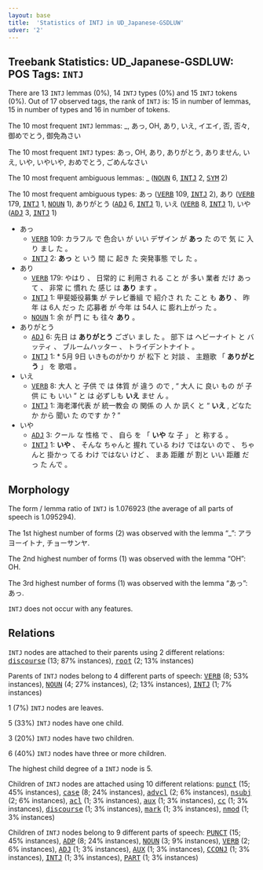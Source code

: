 ```yaml
---
layout: base
title:  'Statistics of INTJ in UD_Japanese-GSDLUW'
udver: '2'
---
```


## Treebank Statistics: UD_Japanese-GSDLUW: POS Tags: `INTJ`

There are 13 `INTJ` lemmas (0%), 14 `INTJ` types (0%) and 15 `INTJ` tokens (0%).
Out of 17 observed tags, the rank of `INTJ` is: 15 in number of lemmas, 15 in number of types and 16 in number of tokens.

The 10 most frequent `INTJ` lemmas: _, あっ, OH, あり, いえ, イエイ, 否, 否々, 御めでとう, 御免為さい

The 10 most frequent `INTJ` types:  あっ, OH, あり, ありがとう, ありません, いえ, いや, いやいや, おめでとう, ごめんなさい

The 10 most frequent ambiguous lemmas: _ (<tt><a href="ja_gsdluw-pos-NOUN.html">NOUN</a></tt> 6, <tt><a href="ja_gsdluw-pos-INTJ.html">INTJ</a></tt> 2, <tt><a href="ja_gsdluw-pos-SYM.html">SYM</a></tt> 2)

The 10 most frequent ambiguous types:  あっ (<tt><a href="ja_gsdluw-pos-VERB.html">VERB</a></tt> 109, <tt><a href="ja_gsdluw-pos-INTJ.html">INTJ</a></tt> 2), あり (<tt><a href="ja_gsdluw-pos-VERB.html">VERB</a></tt> 179, <tt><a href="ja_gsdluw-pos-INTJ.html">INTJ</a></tt> 1, <tt><a href="ja_gsdluw-pos-NOUN.html">NOUN</a></tt> 1), ありがとう (<tt><a href="ja_gsdluw-pos-ADJ.html">ADJ</a></tt> 6, <tt><a href="ja_gsdluw-pos-INTJ.html">INTJ</a></tt> 1), いえ (<tt><a href="ja_gsdluw-pos-VERB.html">VERB</a></tt> 8, <tt><a href="ja_gsdluw-pos-INTJ.html">INTJ</a></tt> 1), いや (<tt><a href="ja_gsdluw-pos-ADJ.html">ADJ</a></tt> 3, <tt><a href="ja_gsdluw-pos-INTJ.html">INTJ</a></tt> 1)


* あっ
  * <tt><a href="ja_gsdluw-pos-VERB.html">VERB</a></tt> 109: カラフル で 色合い が いい デザイン が <b>あっ</b> た ので 気 に 入り まし た 。
  * <tt><a href="ja_gsdluw-pos-INTJ.html">INTJ</a></tt> 2: <b>あっ</b> と いう 間 に 起き た 突発事態 でし た 。
* あり
  * <tt><a href="ja_gsdluw-pos-VERB.html">VERB</a></tt> 179: やはり 、 日常的 に 利用さ れる こと が 多い 業者 だけ あっ て 、 非常 に 慣れ た 感じ は <b>あり</b> ます 。
  * <tt><a href="ja_gsdluw-pos-INTJ.html">INTJ</a></tt> 1: 甲斐姫役募集 が テレビ番組 で 紹介さ れ た こと も <b>あり</b> 、 昨年 は 6人 だっ た 応募者 が 今年 は 54人 に 膨れ上がっ た 。
  * <tt><a href="ja_gsdluw-pos-NOUN.html">NOUN</a></tt> 1: 余 が 門 に も 往々 <b>あり</b> 。
* ありがとう
  * <tt><a href="ja_gsdluw-pos-ADJ.html">ADJ</a></tt> 6: 先日 は <b>ありがとう</b> ござい まし た 。 部下 は ヘビーナイト と バッティ 、 ブルームハッター 、 トライデントナイト 。
  * <tt><a href="ja_gsdluw-pos-INTJ.html">INTJ</a></tt> 1: * 5月 9日 いきものがかり が 松下 と 対談 、 主題歌 「 <b>ありがとう</b> 」 を 歌唱 。
* いえ
  * <tt><a href="ja_gsdluw-pos-VERB.html">VERB</a></tt> 8: 大人 と 子供 で は 体質 が 違う ので , “ 大人 に 良い もの が 子供 に も いい ” と は 必ずしも <b>いえ</b> ませ ん 。
  * <tt><a href="ja_gsdluw-pos-INTJ.html">INTJ</a></tt> 1: 海老澤代表 が 統一教会 の 関係 の 人 か 訊く と “ <b>いえ</b> , どなた か から 聞い た のです か ? ”
* いや
  * <tt><a href="ja_gsdluw-pos-ADJ.html">ADJ</a></tt> 3: クール な 性格 で 、 自ら を 「 <b>いや</b> な 子 」 と 称する 。
  * <tt><a href="ja_gsdluw-pos-INTJ.html">INTJ</a></tt> 1: <b>いや</b> 、 そんな ちゃんと 握れ ている わけ ではない ので 、 ちゃんと 掛かっ てる わけ ではない けど 、 まあ 距離 が 割と いい 距離 だっ た んで 。

## Morphology

The form / lemma ratio of `INTJ` is 1.076923 (the average of all parts of speech is 1.095294).

The 1st highest number of forms (2) was observed with the lemma “_”: アラヨーイトナ, チョーサンヤ.

The 2nd highest number of forms (1) was observed with the lemma “OH”: OH.

The 3rd highest number of forms (1) was observed with the lemma “あっ”: あっ.

`INTJ` does not occur with any features.


## Relations

`INTJ` nodes are attached to their parents using 2 different relations: <tt><a href="ja_gsdluw-dep-discourse.html">discourse</a></tt> (13; 87% instances), <tt><a href="ja_gsdluw-dep-root.html">root</a></tt> (2; 13% instances)

Parents of `INTJ` nodes belong to 4 different parts of speech: <tt><a href="ja_gsdluw-pos-VERB.html">VERB</a></tt> (8; 53% instances), <tt><a href="ja_gsdluw-pos-NOUN.html">NOUN</a></tt> (4; 27% instances),  (2; 13% instances), <tt><a href="ja_gsdluw-pos-INTJ.html">INTJ</a></tt> (1; 7% instances)

1 (7%) `INTJ` nodes are leaves.

5 (33%) `INTJ` nodes have one child.

3 (20%) `INTJ` nodes have two children.

6 (40%) `INTJ` nodes have three or more children.

The highest child degree of a `INTJ` node is 5.

Children of `INTJ` nodes are attached using 10 different relations: <tt><a href="ja_gsdluw-dep-punct.html">punct</a></tt> (15; 45% instances), <tt><a href="ja_gsdluw-dep-case.html">case</a></tt> (8; 24% instances), <tt><a href="ja_gsdluw-dep-advcl.html">advcl</a></tt> (2; 6% instances), <tt><a href="ja_gsdluw-dep-nsubj.html">nsubj</a></tt> (2; 6% instances), <tt><a href="ja_gsdluw-dep-acl.html">acl</a></tt> (1; 3% instances), <tt><a href="ja_gsdluw-dep-aux.html">aux</a></tt> (1; 3% instances), <tt><a href="ja_gsdluw-dep-cc.html">cc</a></tt> (1; 3% instances), <tt><a href="ja_gsdluw-dep-discourse.html">discourse</a></tt> (1; 3% instances), <tt><a href="ja_gsdluw-dep-mark.html">mark</a></tt> (1; 3% instances), <tt><a href="ja_gsdluw-dep-nmod.html">nmod</a></tt> (1; 3% instances)

Children of `INTJ` nodes belong to 9 different parts of speech: <tt><a href="ja_gsdluw-pos-PUNCT.html">PUNCT</a></tt> (15; 45% instances), <tt><a href="ja_gsdluw-pos-ADP.html">ADP</a></tt> (8; 24% instances), <tt><a href="ja_gsdluw-pos-NOUN.html">NOUN</a></tt> (3; 9% instances), <tt><a href="ja_gsdluw-pos-VERB.html">VERB</a></tt> (2; 6% instances), <tt><a href="ja_gsdluw-pos-ADJ.html">ADJ</a></tt> (1; 3% instances), <tt><a href="ja_gsdluw-pos-AUX.html">AUX</a></tt> (1; 3% instances), <tt><a href="ja_gsdluw-pos-CCONJ.html">CCONJ</a></tt> (1; 3% instances), <tt><a href="ja_gsdluw-pos-INTJ.html">INTJ</a></tt> (1; 3% instances), <tt><a href="ja_gsdluw-pos-PART.html">PART</a></tt> (1; 3% instances)

